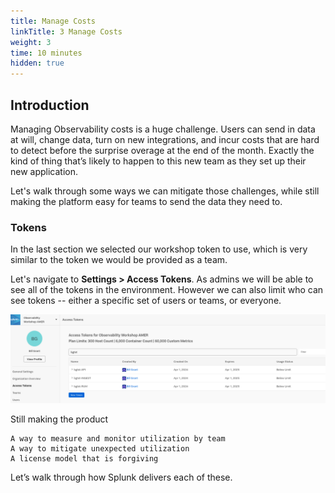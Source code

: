 ```yaml
---
title: Manage Costs
linkTitle: 3 Manage Costs
weight: 3
time: 10 minutes
hidden: true
---
```


## Introduction

Managing Observability costs is a huge challenge. Users can send in data at will, change data, turn on new integrations, and incur costs that are hard to detect before the surprise overage at the end of the month. Exactly the kind of thing that’s likely to happen to this new team as they set up their new application.

Let's walk through some ways we can mitigate those challenges, while still making 
the platform easy for teams to send the data they need to.

### Tokens

In the last section we selected our workshop token to use, which is very similar to the token we would be provided as a team.

Let's navigate to **Settings > Access Tokens**. As admins we will be able to see all of the tokens in the environment. However we can also limit who can see tokens -- either a specific set of users or teams, or everyone.

![All Access Tokens](images/all_access_tokens.png)



Still making the product 

    A way to measure and monitor utilization by team
    A way to mitigate unexpected utilization
    A license model that is forgiving

Let’s walk through how Splunk delivers each of these.